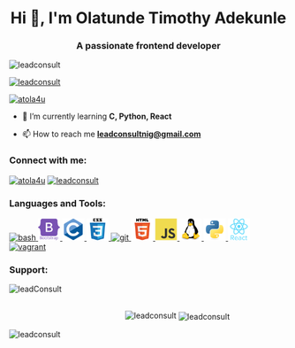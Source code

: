 <h1 align="center">Hi 👋, I'm Olatunde Timothy Adekunle</h1>
<h3 align="center">A passionate frontend developer</h3>

<p align="left"> <img src="https://komarev.com/ghpvc/?username=leadconsult&label=Profile%20views&color=0e75b6&style=flat" alt="leadconsult" /> </p>

<p align="left"> <a href="https://github.com/ryo-ma/github-profile-trophy"><img src="https://github-profile-trophy.vercel.app/?username=leadconsult" alt="leadconsult" /></a> </p>

<p align="left"> <a href="https://twitter.com/atola4u" target="blank"><img src="https://img.shields.io/twitter/follow/atola4u?logo=twitter&style=for-the-badge" alt="atola4u" /></a> </p>

- 🌱 I’m currently learning **C, Python, React**

- 📫 How to reach me **leadconsultnig@gmail.com**

<h3 align="left">Connect with me:</h3>
<p align="left">
<a href="https://twitter.com/atola4u" target="blank"><img align="center" src="https://raw.githubusercontent.com/rahuldkjain/github-profile-readme-generator/master/src/images/icons/Social/twitter.svg" alt="atola4u" height="30" width="40" /></a>
<a href="https://codesandbox.com/leadconsult" target="blank"><img align="center" src="https://raw.githubusercontent.com/rahuldkjain/github-profile-readme-generator/master/src/images/icons/Social/codesandbox.svg" alt="leadconsult" height="30" width="40" /></a>
</p>

<h3 align="left">Languages and Tools:</h3>
<p align="left"> <a href="https://www.gnu.org/software/bash/" target="_blank" rel="noreferrer"> <img src="https://www.vectorlogo.zone/logos/gnu_bash/gnu_bash-icon.svg" alt="bash" width="40" height="40"/> </a> <a href="https://getbootstrap.com" target="_blank" rel="noreferrer"> <img src="https://raw.githubusercontent.com/devicons/devicon/master/icons/bootstrap/bootstrap-plain-wordmark.svg" alt="bootstrap" width="40" height="40"/> </a> <a href="https://www.cprogramming.com/" target="_blank" rel="noreferrer"> <img src="https://raw.githubusercontent.com/devicons/devicon/master/icons/c/c-original.svg" alt="c" width="40" height="40"/> </a> <a href="https://www.w3schools.com/css/" target="_blank" rel="noreferrer"> <img src="https://raw.githubusercontent.com/devicons/devicon/master/icons/css3/css3-original-wordmark.svg" alt="css3" width="40" height="40"/> </a> <a href="https://git-scm.com/" target="_blank" rel="noreferrer"> <img src="https://www.vectorlogo.zone/logos/git-scm/git-scm-icon.svg" alt="git" width="40" height="40"/> </a> <a href="https://www.w3.org/html/" target="_blank" rel="noreferrer"> <img src="https://raw.githubusercontent.com/devicons/devicon/master/icons/html5/html5-original-wordmark.svg" alt="html5" width="40" height="40"/> </a> <a href="https://developer.mozilla.org/en-US/docs/Web/JavaScript" target="_blank" rel="noreferrer"> <img src="https://raw.githubusercontent.com/devicons/devicon/master/icons/javascript/javascript-original.svg" alt="javascript" width="40" height="40"/> </a> <a href="https://www.linux.org/" target="_blank" rel="noreferrer"> <img src="https://raw.githubusercontent.com/devicons/devicon/master/icons/linux/linux-original.svg" alt="linux" width="40" height="40"/> </a> <a href="https://www.python.org" target="_blank" rel="noreferrer"> <img src="https://raw.githubusercontent.com/devicons/devicon/master/icons/python/python-original.svg" alt="python" width="40" height="40"/> </a> <a href="https://reactjs.org/" target="_blank" rel="noreferrer"> <img src="https://raw.githubusercontent.com/devicons/devicon/master/icons/react/react-original-wordmark.svg" alt="react" width="40" height="40"/> </a> <a href="https://www.vagrantup.com/" target="_blank" rel="noreferrer"> <img src="https://www.vectorlogo.zone/logos/vagrantup/vagrantup-icon.svg" alt="vagrant" width="40" height="40"/> </a> </p>

<h3 align="left">Support:</h3>
<p><a href="https://www.buymeacoffee.com/leadConsult"> <img align="left" src="https://cdn.buymeacoffee.com/buttons/v2/default-yellow.png" height="50" width="210" alt="leadConsult" /></a></p><br><br>

<p><img align="left" src="https://github-readme-stats.vercel.app/api/top-langs?username=leadconsult&show_icons=true&locale=en&layout=compact" alt="leadconsult" /></p>

<p>&nbsp;<img align="center" src="https://github-readme-stats.vercel.app/api?username=leadconsult&show_icons=true&locale=en" alt="leadconsult" /></p>

<p><img align="center" src="https://github-readme-streak-stats.herokuapp.com/?user=leadconsult&" alt="leadconsult" /></p>
